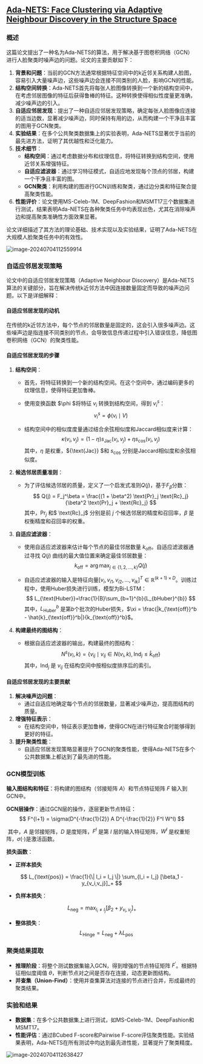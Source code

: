 ## [Ada-NETS: Face Clustering via Adaptive Neighbour Discovery in the Structure Space](https://github.com/damo-cv/Ada-NETS)

### 概述

这篇论文提出了一种名为Ada-NETS的算法，用于解决基于图卷积网络（GCN）进行人脸聚类时噪声边的问题。论文的主要贡献如下：

1. **背景和问题**：当前的GCN方法通常根据特征空间中的k近邻关系构建人脸图，容易引入大量噪声边，这些噪声边会连接不同类别的人脸，影响GCN的性能。
2. **结构空间转换**：Ada-NETS首先将每张人脸图像转换到一个新的结构空间中，在考虑邻居图像的特征后获得鲁棒的特征。这种转换使得相似性度量更准确，减少噪声边的引入。
3. **自适应邻居发现**：提出了一种自适应邻居发现策略，确定每张人脸图像应连接的适当边数，显著减少噪声边，同时保持有用的边，从而构建一个干净且丰富的图用于GCN聚类。
4. **实验结果**：在多个公共聚类数据集上的实验表明，Ada-NETS显著优于当前的最先进方法，证明了其优越性和泛化能力。
5. **技术细节**：
   - **结构空间**：通过考虑数据分布和纹理信息，将特征转换到结构空间，使用近邻关系增强特征。
   - **自适应滤波器**：通过学习特征模式，自适应地发现每个顶点的邻居，构建一个干净且丰富的图。
   - **GCN聚类**：利用构建的图进行GCN训练和聚类，通过边分类和特征聚合提高聚类性能。
6. **性能评价**：论文使用MS-Celeb-1M、DeepFashion和MSMT17三个数据集进行测试，结果表明Ada-NETS在各种聚类任务中均表现出色，尤其在消除噪声边和提高聚类准确性方面效果显著。

论文详细描述了其方法的理论基础、技术实现以及实验结果，证明了Ada-NETS在大规模人脸聚类任务中的有效性。

![image-20240704112559914](C:\Users\DG2024\AppData\Roaming\Typora\typora-user-images\image-20240704112559914.png)

### 自适应邻居发现策略

论文中的自适应邻居发现策略（Adaptive Neighbour Discovery）是Ada-NETS算法的关键部分，旨在解决传统k近邻方法中因连接数量固定而导致的噪声边问题。以下是详细解释：

#### 自适应邻居发现的动机

在传统的k近邻方法中，每个节点的邻居数量是固定的，这会引入很多噪声边。这些噪声边是指连接不同类别的节点，会导致信息传递过程中引入错误信息，降低图卷积网络（GCN）的聚类性能。

#### 自适应邻居发现的步骤

1. **结构空间**：

   - 首先，将特征转换到一个新的结构空间。在这个空间中，通过编码更多的纹理信息，使得特征更加鲁棒。

   - 使用变换函数 $\phi $将特征 $v_i$ 转换到结构空间，得到 $v_i^s$​：
     $$
     v_i^s = \phi(v_i \mid V)
     $$
     
   - 结构空间中的相似度度量通过结合余弦相似度和Jaccard相似度来计算：
     $$
     \kappa(v_i, v_j) = (1 - \eta) s_{\text{Jac}}(v_i, v_j) + \eta s_{\text{cos}}(v_i, v_j)
     $$
      其中，$\eta$ 是权重，${\text{Jac}} $和 $s_{\text{cos}}$ 分别是Jaccard相似度和余弦相似度。
   
2. **候选邻居质量准则**：

   - 为了评估候选邻居的质量，定义了一个启发式准则$Q(j)$，基于$F_β$分数： 
     $$
     Q(j) = F_j^\beta = \frac{(1 + \beta^2) \text{Pr}_j \text{Rc}_j}{\beta^2 \text{Pr}_j + \text{Rc}_j}
     $$
      其中，$\text{Pr}_j$ 和$ \text{Rc}_j$ 分别是前 $j$ 个候选邻居的精度和召回率，$\beta$ 是权衡精度和召回率的权重。

3. **自适应滤波器**：

   - 使用自适应滤波器来估计每个节点的最佳邻居数量 $k_{\text{off}}$。自适应滤波器通过寻找 $Q(j)$ 曲线的最大值位置来确定最佳邻居数量： 
     $$
     k_{\text{off}} = \arg\max_{j \in \{1, 2, \ldots, k\}} Q(j)
     $$
     
   - 自适应滤波器的输入是特征向量$[v_i, v_{i1}, v_{i2}, \ldots, v_{ik}]^T \in \mathbb{R}^{(k+1) \times D}$。训练过程中，使用Huber损失进行训练，模型为Bi-LSTM： 
     $$
     L_{\text{Huber}}=\frac{1}{B}\sum_{b=1}^{b}{L_{bHuber}^{b}}
     $$
     其中，$L_{\text{Huber}}^b$ 是第$b$个批次的Huber损失，$\xi = \frac{|k_{\text{off}}^b - \hat{k}_{\text{off}}^b|}{k_{\text{off}}^b}$。
   
4. **构建最终的图结构**：

   - 根据自适应滤波器的输出，构建最终的图结构：
     $$
     N^s(v_i, k) = \{v_{ij} \mid v_{ij} \in N(v_i, k), \text{Ind}_j \leq \hat{k}_{\text{off}}\}
     $$
      其中，$\text{Ind}_j$ 是 $v_{ij}$ 在结构空间中按相似度排序后的索引。

#### 自适应邻居发现的主要贡献

1. **解决噪声边问题**：
   - 通过自适应地确定每个节点的邻居数量，显著减少噪声边，提高图结构的质量。
2. **增强特征表示**：
   - 在结构空间中，特征表示更加鲁棒，使得GCN在进行特征聚合时能够得到更好的特征。
3. **提升聚类性能**：
   - 自适应邻居发现策略显著提升了GCN的聚类性能，使得Ada-NETS在多个公共数据集上都达到了最先进的性能。

### GCN模型训练

**输入图结构和特征**：将构建的图结构（邻接矩阵 $A$）和节点特征矩阵 $F$ 输入到GCN中。

**GCN层操作**：通过GCN层的操作，逐层更新节点特征：
$$
F^{l+1} = \sigma(D^{-\frac{1}{2}} A D^{-\frac{1}{2}} F^l W^l)
$$

​		其中，$A$ 是邻接矩阵，$D$ 是度矩阵，$F^l$ 是第 $l$ 层的输入特征矩阵，$W^l$ 是权重矩阵，$\sigma(\cdot)$是激活函数。

**损失函数**：

- **正样本损失**

$$
L_{\text{pos}} = \frac{1}{\| l_i = l_j \|} \sum_{l_i = l_j} [\beta_1 - y_{v_i,v_j}]_+
$$

  - **负样本损失**：

$$
L_{\text{neg}} = \max_{l_i \ne l_j} [\beta_2 + y_{v_i,v_j}]_+
$$


  - **整体损失**：
$$
  L_{\text{Hinge}} = L_{\text{neg}} + \lambda L_{\text{pos}}
$$


### 聚类结果提取

- **推理阶段**：将整个测试数据集输入GCN，得到增强的节点特征矩阵 $F^′$。根据特征相似度阈值 $\theta$，判断节点对之间是否存在连接，动态更新图结构。
- **并查集（Union-Find）**：使用并查集算法对连接的节点进行合并，形成最终的聚类结果。

### 实验和结果

- **数据集**：在多个公共数据集上进行测试，如MS-Celeb-1M、DeepFashion和MSMT17。
- **性能评估**：通过BCubed F-score和Pairwise F-score评估聚类性能。实验结果表明，Ada-NETS在所有测试中均达到最先进性能，显著提升了聚类精度。

![image-20240704112638427](C:\Users\DG2024\AppData\Roaming\Typora\typora-user-images\image-20240704112638427.png)